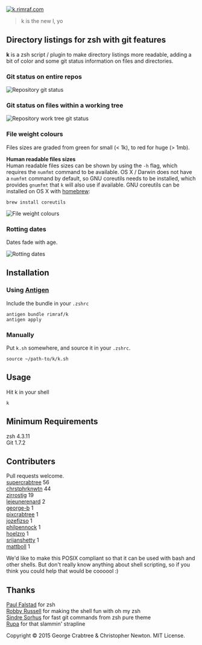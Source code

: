 [![k.rimraf.com](https://raw.githubusercontent.com/supercrabtree/k/gh-pages/k-logo.png)](http://k.rimraf.com)

> k is the new l, yo

## Directory listings for zsh with git features

**k** is a zsh script / plugin to make directory listings more readable, adding a bit of color and some git status information on files and directories.

### Git status on entire repos
![Repository git status](https://raw.githubusercontent.com/supercrabtree/k/gh-pages/repo-dirs.jpg)


### Git status on files within a working tree
![Repository work tree git status](https://raw.githubusercontent.com/supercrabtree/k/gh-pages/inside-work-tree.jpg)

### File weight colours
Files sizes are graded from green for small (< 1k), to red for huge (> 1mb).

**Human readable files sizes**  
Human readable files sizes can be shown by using the `-h` flag, which requires the `numfmt` command to be available. OS X / Darwin does not have a `numfmt` command by default, so GNU coreutils needs to be installed, which provides `gnumfmt` that `k` will also use if available. GNU coreutils can be installed on OS X with [homebrew](http://brew.sh):

```
brew install coreutils
```

![File weight colours](https://raw.githubusercontent.com/supercrabtree/k/gh-pages/file-size-colors.jpg)


### Rotting dates
Dates fade with age.  

![Rotting dates](https://raw.githubusercontent.com/supercrabtree/k/gh-pages/dates.jpg)


## Installation

### Using [Antigen](https://github.com/zsh-users/antigen)

Include the bundle in your `.zshrc`

```shell
antigen bundle rimraf/k
antigen apply
```

### Manually
Put `k.sh` somewhere, and source it in your `.zshrc`.

```shell
source ~/path-to/k/k.sh
```

## Usage
Hit k in your shell

```shell
k
```

## Minimum Requirements
zsh 4.3.11  
Git 1.7.2

## Contributers
Pull requests welcome.  
[supercrabtree](https://github.com/supercrabtree) 56  
[chrstphrknwtn](https://github.com/chrstphrknwtn) 44  
[zirrostig](https://github.com/zirrostig) 19  
[lejeunerenard](https://github.com/lejeunerenard) 2  
[george-b](https://github.com/george-b) 1  
[pixcrabtree](https://github.com/pixcrabtree) 1  
[jozefizso](https://github.com/jozefizso) 1  
[philpennock](https://github.com/philpennock) 1  
[hoelzro](https://github.com/hoelzro) 1  
[srijanshetty](https://github.com/srijanshetty) 1  
[mattboll](https://github.com/mattboll) 1  

We'd like to make this POSIX compliant so that it can be used with bash and other shells. But don't really know anything about shell scripting, so if you think you could help that would be coooool :)

## Thanks
[Paul Falstad](http://www.falstad.com/) for zsh  
[Robby Russell](https://github.com/robbyrussell) for making the shell fun with oh my zsh  
[Sindre Sorhus](https://github.com/sindresorhus) for fast git commands from zsh pure theme  
[Rupa](https://github.com/rupa/z) for that slammin' strapline  

Copyright © 2015 George Crabtree & Christopher Newton. MIT License.
